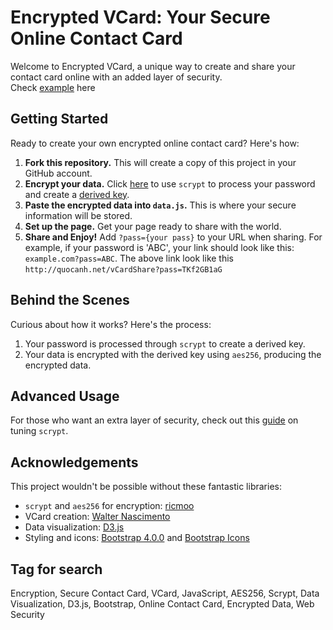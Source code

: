 # Encrypted VCard: Your Secure Online Contact Card

Welcome to Encrypted VCard, a unique way to create and share your contact card online with an added layer of security.  
Check [example](http://quocanh.net/vCardShare?pass=TKf2GB1aG) here

## Getting Started

Ready to create your own encrypted online contact card? Here's how:

1. **Fork this repository.** This will create a copy of this project in your GitHub account.
2. **Encrypt your data.** Click [here](http://quocanh.net/vCardShare/encrypt.html) to use `scrypt` to process your password and create a [derived key](https://en.wikipedia.org/wiki/Scrypt).
3. **Paste the encrypted data into `data.js`.** This is where your secure information will be stored.
4. **Set up the page.** Get your page ready to share with the world.
5. **Share and Enjoy!** Add `?pass={your pass}` to your URL when sharing. For example, if your password is 'ABC', your link should look like this: `example.com?pass=ABC`. The above link look like this `http://quocanh.net/vCardShare?pass=TKf2GB1aG`

## Behind the Scenes

Curious about how it works? Here's the process:

1. Your password is processed through `scrypt` to create a derived key.
2. Your data is encrypted with the derived key using `aes256`, producing the encrypted data.

## Advanced Usage

For those who want an extra layer of security, check out this [guide](https://github.com/ricmoo/scrypt-js?tab=readme-ov-file#tuning) on tuning `scrypt`.

## Acknowledgements

This project wouldn't be possible without these fantastic libraries:

- `scrypt` and `aes256` for encryption: [ricmoo](https://github.com/ricmoo/scrypt-js)
- VCard creation: [Walter Nascimento](https://dev.to/walternascimentobarroso/make-vcard-with-js-2afl)
- Data visualization: [D3.js](https://d3js.org/)
- Styling and icons: [Bootstrap 4.0.0](https://getbootstrap.com/docs/4.0/getting-started/introduction/) and [Bootstrap Icons](https://icons.getbootstrap.com/)

## Tag for search
Encryption, Secure Contact Card, VCard, JavaScript, AES256, Scrypt, Data Visualization, D3.js, Bootstrap, Online Contact Card, Encrypted Data, Web Security